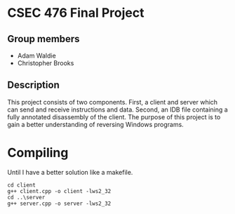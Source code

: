# CSEC 476 Final Project

## Group members

* Adam Waldie
* Christopher Brooks

## Description

This project consists of two components. First, a client and server which can send and receive instructions and data. Second, an IDB file containing a fully annotated disassembly of the client. The purpose of this project is to gain a better understanding of reversing Windows programs.

# Compiling

Until I have a better solution like a makefile.

```
cd client
g++ client.cpp -o client -lws2_32
cd ..\server
g++ server.cpp -o server -lws2_32
```